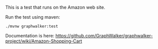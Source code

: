 This is a test that runs on the Amazon web site.

Run the test using maven:

```
./mvnw graphwalker:test
```

Documentation is here: https://github.com/GraphWalker/graphwalker-project/wiki/Amazon-Shopping-Cart
